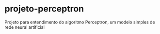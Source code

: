 # projeto-perceptron
Projeto para entendimento do algoritmo Perceptron, um modelo simples de rede neural artificial
